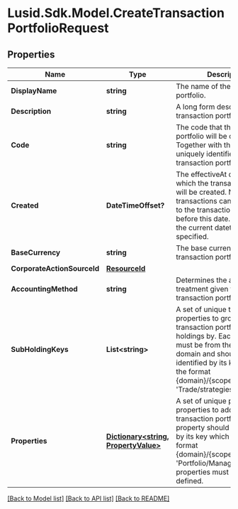 
# Lusid.Sdk.Model.CreateTransactionPortfolioRequest

## Properties

Name | Type | Description | Notes
------------ | ------------- | ------------- | -------------
**DisplayName** | **string** | The name of the transaction portfolio. | 
**Description** | **string** | A long form description of the transaction portfolio. | [optional] 
**Code** | **string** | The code that the transaction portfolio will be created with. Together with the scope this uniquely identifies the transaction portfolio. | 
**Created** | **DateTimeOffset?** | The effectiveAt datetime at which the transaction portfolio will be created. No transactions can be upserted to the transaction portfolio before this date. Defaults to the current datetime if not specified. | [optional] 
**BaseCurrency** | **string** | The base currency of the transaction portfolio. | 
**CorporateActionSourceId** | [**ResourceId**](ResourceId.md) |  | [optional] 
**AccountingMethod** | **string** | Determines the accounting treatment given to the transaction portfolio&#39;s tax lots. | [optional] 
**SubHoldingKeys** | **List&lt;string&gt;** | A set of unique transaction properties to group the transaction portfolio&#39;s holdings by. Each property must be from the &#39;Trade&#39; domain and should be identified by its key which has the format {domain}/{scope}/{code}, e.g. &#39;Trade/strategies/quantsignal&#39;. | [optional] 
**Properties** | [**Dictionary&lt;string, PropertyValue&gt;**](PropertyValue.md) | A set of unique portfolio properties to add to the transaction portfolio. Each property should be identified by its key which has the format {domain}/{scope}/{code}, e.g. &#39;Portfolio/Manager/Id&#39;. These properties must be pre-defined. | [optional] 

[[Back to Model list]](../README.md#documentation-for-models)
[[Back to API list]](../README.md#documentation-for-api-endpoints)
[[Back to README]](../README.md)

